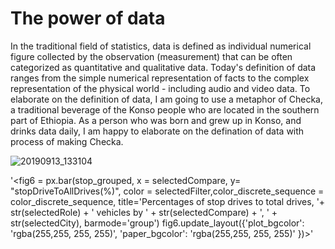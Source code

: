 # The power of data  
In the traditional field of statistics, data is defined as individual numerical figure collected by the observation (measurement) that can be often categorized as quantitative and qualitative data. Today's definition of data ranges from the simple numerical representation of facts to the complex representation of the physical world - including audio and video data. To elaborate on the definition of data, I am going to use a metaphor of Checka, a traditional beverage of the Konso people who are located in the southern part of Ethiopia. As a person who was born and grew up in Konso, and drinks data daily, I am happy to elaborate on the defination of data with process of making Checka.

![20190913_133104](https://user-images.githubusercontent.com/32268861/130470035-71f18aec-6a85-403a-a6af-7e92fd3bb43c.jpg)




'<fig6 = px.bar(stop_grouped, 
                      x = selectedCompare,
                      y= "stopDriveToAllDrives(%)", 
                      color = selectedFilter,color_discrete_sequence = color_discrete_sequence,
                      title='Percentages of stop drives to total drives,  '+ str(selectedRole)   + ' vehicles by ' + str(selectedCompare) + ', ' + str(selectedCity),
                      barmode='group')
        fig6.update_layout({'plot_bgcolor': 'rgba(255,255, 255, 255)',
                            'paper_bgcolor': 'rgba(255,255, 255, 255)'
                           })>'

